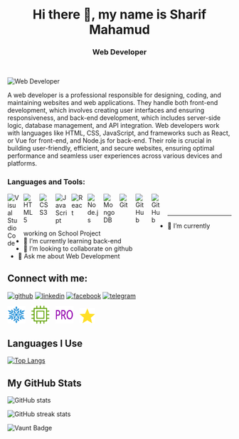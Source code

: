 

<h1 align="center"> Hi there 👋, my name is Sharif Mahamud</h1>
<h3 align="center">Web Developer</h3>

<br />

![Web Developer](https://i.ibb.co/sPYfs7c/Whats-App-Image-2024-05-02-at-15-43-48-febb4604.jpg)

A web developer is a professional responsible for designing, coding, and maintaining websites and web applications. They handle both front-end development, which involves creating user interfaces and ensuring responsiveness, and back-end development, which includes server-side logic, database management, and API integration. Web developers work with languages like HTML, CSS, JavaScript, and frameworks such as React, or Vue for front-end, and Node.js for back-end. Their role is crucial in building user-friendly, efficient, and secure websites, ensuring optimal performance and seamless user experiences across various devices and platforms.

### Languages and Tools:

<img align="left" alt="Visual Studio Code" width="26px" src="https://cdn.jsdelivr.net/gh/devicons/devicon/icons/vscode/vscode-original.svg" style="padding-right:10px;" />
<img align="left" alt="HTML5" width="26px" src="https://cdn.jsdelivr.net/gh/devicons/devicon/icons/html5/html5-original.svg" style="padding-right:10px;" />
<img align="left" alt="CSS3" width="26px" src="https://cdn.jsdelivr.net/gh/devicons/devicon/icons/css3/css3-original.svg" style="padding-right:10px;" />
<img align="left" alt="JavaScript" width="26px" src="https://cdn.jsdelivr.net/gh/devicons/devicon/icons/javascript/javascript-original.svg" style="padding-right:10px;" />
<img align="left" alt="React" width="26px" src="https://cdn.jsdelivr.net/gh/devicons/devicon/icons/react/react-original.svg" style="padding-right:10px;" />
<img align="left" alt="Node.js" width="26px" src="https://cdn.jsdelivr.net/gh/devicons/devicon/icons/nodejs/nodejs-original.svg" style="padding-right:10px;" />
<img align="left" alt="MongoDB" width="26px" src="https://cdn.jsdelivr.net/gh/devicons/devicon/icons/mongodb/mongodb-original.svg" style="padding-right:10px;" />
<img align="left" alt="Git" width="26px" src="https://cdn.jsdelivr.net/gh/devicons/devicon/icons/git/git-original.svg" style="padding-right:10px;" />
<img align="left" alt="GitHub" width="26px" src="https://user-images.githubusercontent.com/3369400/139447912-e0f43f33-6d9f-45f8-be46-2df5bbc91289.png" style="padding-right:10px;" />
<img align="left" alt="GitHub" width="26px" src="https://user-images.githubusercontent.com/3369400/139448065-39a229ba-4b06-434b-bc67-616e2ed80c8f.png" style="padding-right:10px;" />


<br />

<br />

---


- 🔭 I’m currently working on School Project 
- 🌱 I’m currently learning back-end 
- 👯 I’m looking to collaborate on github 
- 💬 Ask me about Web Development 

## Connect with me:
[<img src='https://cdn.jsdelivr.net/npm/simple-icons@3.0.1/icons/github.svg' alt='github' height='40'>](https://github.com/sharif57)  [<img src='https://cdn.jsdelivr.net/npm/simple-icons@3.0.1/icons/linkedin.svg' alt='linkedin' height='40'>](https://www.linkedin.com/in/https://www.linkedin.com/in/sharif-mahamud?utm_source=share&utm_campaign=share_via&utm_content=profile&utm_medium=android_app/)  [<img src='https://cdn.jsdelivr.net/npm/simple-icons@3.0.1/icons/facebook.svg' alt='facebook' height='40'>](https://www.facebook.com/https://www.facebook.com/sharif.mahamud.5682?mibextid=kFxxJD)  [<img src='https://cdn.jsdelivr.net/npm/simple-icons@3.0.1/icons/telegram.svg' alt='telegram' height='40'>](https://telegram.org/dl)  

<a href='https://archiveprogram.github.com/'><img src='https://raw.githubusercontent.com/acervenky/animated-github-badges/master/assets/acbadge.gif' width='40' height='40'></a> <a href='https://docs.github.com/en/developers'><img src='https://raw.githubusercontent.com/acervenky/animated-github-badges/master/assets/devbadge.gif' width='40' height='40'></a> <a href='https://github.com/pricing'><img src='https://raw.githubusercontent.com/acervenky/animated-github-badges/master/assets/pro.gif' width='40' height='40'></a> <a href='https://stars.github.com/'><img src='https://raw.githubusercontent.com/acervenky/animated-github-badges/master/assets/starbadge.gif' width='35' height='35'></a> 



<h2>Languages I Use</h2>

[![Top Langs](https://github-readme-stats.vercel.app/api/top-langs/?username=sharif57)](https://github.com/anuraghazra/github-readme-stats)
  
  <h2>My GitHub Stats</h2>
  
![GitHub stats](https://github-readme-stats.vercel.app/api?username=sharif57&show_icons=true&count_private=true)

![GitHub streak stats](https://streak-stats.demolab.com/?user=sharif57)  
  

![Vaunt Badge](https://api.vaunt.dev/v1/github/entities/sharif57/contributions?format=svg&private=true)  


